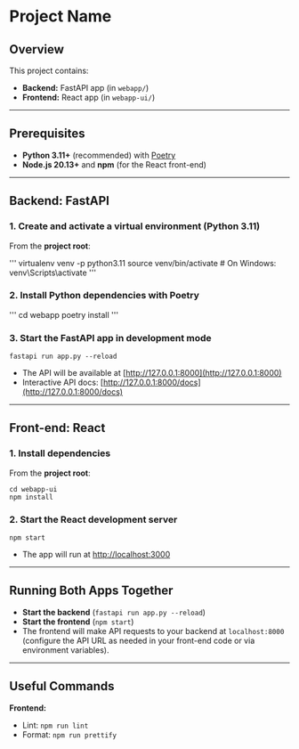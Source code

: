 # Project Name

## Overview

This project contains:
- **Backend:** FastAPI app (in `webapp/`)
- **Frontend:** React app (in `webapp-ui/`)

---

## Prerequisites

- **Python 3.11+** (recommended) with [Poetry](https://python-poetry.org/)
- **Node.js 20.13+** and **npm** (for the React front-end)

---

## Backend: FastAPI

### 1. Create and activate a virtual environment (Python 3.11)

From the **project root**:

'''
virtualenv venv -p python3.11
source venv/bin/activate   # On Windows: venv\\Scripts\\activate
'''

### 2. Install Python dependencies with Poetry

'''
cd webapp
poetry install
'''


### 3. Start the FastAPI app in development mode

```
fastapi run app.py --reload
```

- The API will be available at [http://127.0.0.1:8000](http://127.0.0.1:8000)
- Interactive API docs: [http://127.0.0.1:8000/docs](http://127.0.0.1:8000/docs)

---

## Front-end: React

### 1. Install dependencies

From the **project root**:

```
cd webapp-ui
npm install
```

### 2. Start the React development server

```
npm start
```

- The app will run at [http://localhost:3000](http://localhost:3000)

---

## Running Both Apps Together

- **Start the backend** (`fastapi run app.py --reload`)
- **Start the frontend** (`npm start`)
- The frontend will make API requests to your backend at `localhost:8000` (configure the API URL as needed in your front-end code or via environment variables).

---

## Useful Commands

**Frontend:**
- Lint: `npm run lint`
- Format: `npm run prettify`
